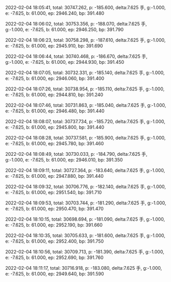 2022-02-04 18:05:41, total: 30747.262, p: -185.600, delta:7.625 手, g:-1.000, e: -7.625, b: 61.000, ep: 2946.240, bp: 391.480

2022-02-04 18:06:02, total: 30753.356, p: -188.070, delta:7.625 手, g:-1.000, e: -7.625, b: 61.000, ep: 2946.250, bp: 391.790

2022-02-04 18:06:23, total: 30758.298, p: -187.610, delta:7.625 手, g:-1.000, e: -7.625, b: 61.000, ep: 2945.910, bp: 391.690

2022-02-04 18:06:44, total: 30740.468, p: -186.670, delta:7.625 手, g:-1.000, e: -7.625, b: 61.000, ep: 2944.930, bp: 391.450

2022-02-04 18:07:05, total: 30732.331, p: -185.140, delta:7.625 手, g:-1.000, e: -7.625, b: 61.000, ep: 2946.060, bp: 391.400

2022-02-04 18:07:26, total: 30738.954, p: -185.110, delta:7.625 手, g:-1.000, e: -7.625, b: 61.000, ep: 2944.810, bp: 391.240

2022-02-04 18:07:46, total: 30731.863, p: -185.040, delta:7.625 手, g:-1.000, e: -7.625, b: 61.000, ep: 2946.480, bp: 391.440

2022-02-04 18:08:07, total: 30737.734, p: -185.720, delta:7.625 手, g:-1.000, e: -7.625, b: 61.000, ep: 2945.800, bp: 391.440

2022-02-04 18:08:28, total: 30737.581, p: -185.900, delta:7.625 手, g:-1.000, e: -7.625, b: 61.000, ep: 2945.780, bp: 391.460

2022-02-04 18:08:49, total: 30730.033, p: -184.790, delta:7.625 手, g:-1.000, e: -7.625, b: 61.000, ep: 2946.010, bp: 391.350

2022-02-04 18:09:11, total: 30727.364, p: -183.640, delta:7.625 手, g:-1.000, e: -7.625, b: 61.000, ep: 2947.880, bp: 391.440

2022-02-04 18:09:32, total: 30706.776, p: -182.140, delta:7.625 手, g:-1.000, e: -7.625, b: 61.000, ep: 2951.540, bp: 391.710

2022-02-04 18:09:53, total: 30703.744, p: -181.290, delta:7.625 手, g:-1.000, e: -7.625, b: 61.000, ep: 2950.470, bp: 391.470

2022-02-04 18:10:15, total: 30698.694, p: -181.090, delta:7.625 手, g:-1.000, e: -7.625, b: 61.000, ep: 2952.190, bp: 391.660

2022-02-04 18:10:35, total: 30705.633, p: -181.600, delta:7.625 手, g:-1.000, e: -7.625, b: 61.000, ep: 2952.400, bp: 391.750

2022-02-04 18:10:56, total: 30709.713, p: -181.390, delta:7.625 手, g:-1.000, e: -7.625, b: 61.000, ep: 2952.690, bp: 391.760

2022-02-04 18:11:17, total: 30716.918, p: -183.080, delta:7.625 手, g:-1.000, e: -7.625, b: 61.000, ep: 2949.640, bp: 391.590
